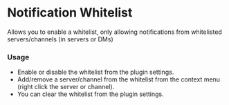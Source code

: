 # Notification Whitelist

Allows you to enable a whitelist, only allowing notifications from whitelisted servers/channels (in servers or DMs)

### Usage

- Enable or disable the whitelist from the plugin settings.
- Add/remove a server/channel from the whitelist from the context menu (right click the server or channel).
- You can clear the whitelist from the plugin settings.